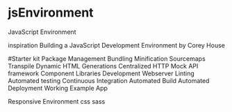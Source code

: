 # jsEnvironment
JavaScript Environment 

inspiration 
Building a JavaScript Development Environment by Corey House 


#Starter kit 
Package Management 
Bundling 
Minification 
Sourcemaps 
Transpile 
Dynamic HTML Generations 
Centralized HTTP 
Mock API framework 
Component Libraries 
Development Webserver 
Linting 
Automated testing 
Continuous Integration 
Automated Build 
Automated Deployment 
Working Example App 


Responsive Environment 
css 
sass
